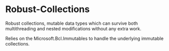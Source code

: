 Robust-Collections
==================

Robust collections, mutable data types which can survive both multithreading and nested modifications without any extra work.

Relies on the Microsoft.Bcl.Immutables to handle the underlying immutable collections.
